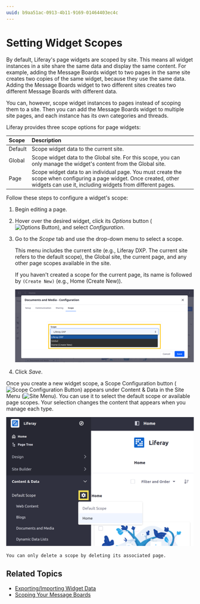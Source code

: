 ```yaml
---
uuid: b9aa51ac-0913-4b11-9169-01464403ec4c
---
```

# Setting Widget Scopes

By default, Liferay's page widgets are scoped by site. This means all widget instances in a site share the same data and display the same content. For example, adding the Message Boards widget to two pages in the same site creates two copies of the same widget, because they use the same data. Adding the Message Boards widget to two different sites creates two different Message Boards with different data.

You can, however, scope widget instances to pages instead of scoping them to a site. Then you can add the Message Boards widget to multiple site pages, and each instance has its own categories and threads.

Liferay provides three scope options for page widgets:

| Scope   | Description                                                                                                                                                                        |
|:--------|:-----------------------------------------------------------------------------------------------------------------------------------------------------------------------------------|
| Default | Scope widget data to the current site.                                                                                                                                             |
| Global  | Scope widget data to the Global site. For this scope, you can only manage the widget's content from the Global site.                                                               |
| Page    | Scope widget data to an individual page. You must create the scope when configuring a page widget. Once created, other widgets can use it, including widgets from different pages. |

Follow these steps to configure a widget's scope:

1. Begin editing a page.

1. Hover over the desired widget, click its *Options* button (![Options Button](../../../../../images/icon-app-options.png)), and select *Configuration*.

1. Go to the *Scope* tab and use the drop-down menu to select a scope.

   This menu includes the current site (e.g., Liferay DXP. The current site refers to the default scope), the Global site, the current page, and any other page scopes available in the site.

   If you haven't created a scope for the current page, its name is followed by `(Create New)` (e.g., Home (Create New)).

   ![In the Scope tab, use the drop-down menu to select a scope.](./setting-widget-scopes/images/01.png)

1. Click *Save*.

Once you create a new widget scope, a Scope Configuration button (![Scope Configuration Button](../../../../../images/icon-cog.png)) appears under Content & Data in the Site Menu (![Site Menu](../../../../../images/icon-product-menu.png)). You can use it to select the default scope or available page scopes. Your selection changes the content that appears when you manage each type.

![Use the Scope Configuration button under Content & Data to determine which scope to manage content for.](./setting-widget-scopes/images/02.png)

```{note}
You can only delete a scope by deleting its associated page.
```

## Related Topics

* [Exporting/Importing Widget Data](./exporting-importing-widget-data.md)
* [Scoping Your Message Boards](../../../../../collaboration-and-social/message-boards/user-guide/scoping-your-message-boards.md)
